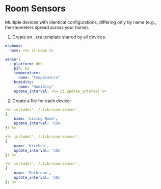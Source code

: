 # Room Sensors


Multiple devices with identical configurations, differing only by name (e.g., thermometers spread across your home).

1. Create an `.eta` template shared by all devices.

```yaml title=".lib/room-sensor.eta"
esphome:
  name: <%= it.name %>

sensor:
  - platform: dht
    pin: D2
    temperature:
      name: "Temperature"
    humidity:
      name: "Humidity"
    update_interval: <%= it.update_interval %>
```

2. Create a file for each device:

```yaml title="Living Room/index.eta"
<%~ include('../.lib/room-sensor', 
{ 
    name: 'Living Room', 
    update_interval: '60s'
}) %>
```
```yaml title="Kitchen/index.eta"
<%~ include('../.lib/room-sensor', 
{ 
    name: 'Kitchen', 
    update_interval: '30s'
}) %>
```
```yaml title="Bathroom/index.eta"
<%~ include('../.lib/room-sensor', 
{ 
    name: 'Bathroom', 
    update_interval: '30s'
}) %>
```
